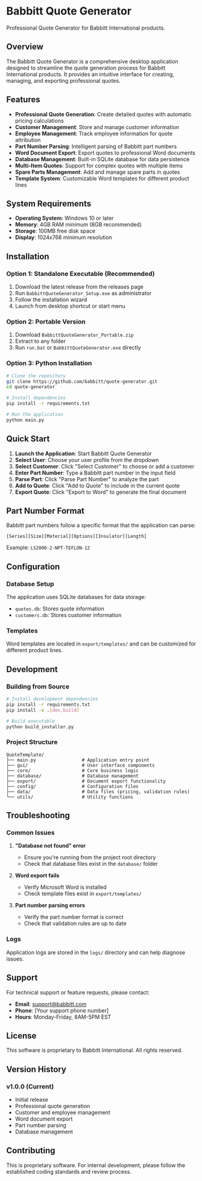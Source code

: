 # Babbitt Quote Generator

Professional Quote Generator for Babbitt International products.

## Overview

The Babbitt Quote Generator is a comprehensive desktop application designed to streamline the quote generation process for Babbitt International products. It provides an intuitive interface for creating, managing, and exporting professional quotes.

## Features

- **Professional Quote Generation**: Create detailed quotes with automatic pricing calculations
- **Customer Management**: Store and manage customer information
- **Employee Management**: Track employee information for quote attribution
- **Part Number Parsing**: Intelligent parsing of Babbitt part numbers
- **Word Document Export**: Export quotes to professional Word documents
- **Database Management**: Built-in SQLite database for data persistence
- **Multi-Item Quotes**: Support for complex quotes with multiple items
- **Spare Parts Management**: Add and manage spare parts in quotes
- **Template System**: Customizable Word templates for different product lines

## System Requirements

- **Operating System**: Windows 10 or later
- **Memory**: 4GB RAM minimum (8GB recommended)
- **Storage**: 100MB free disk space
- **Display**: 1024x768 minimum resolution

## Installation

### Option 1: Standalone Executable (Recommended)

1. Download the latest release from the releases page
2. Run `BabbittQuoteGenerator_Setup.exe` as administrator
3. Follow the installation wizard
4. Launch from desktop shortcut or start menu

### Option 2: Portable Version

1. Download `BabbittQuoteGenerator_Portable.zip`
2. Extract to any folder
3. Run `run.bat` or `BabbittQuoteGenerator.exe` directly

### Option 3: Python Installation

```bash
# Clone the repository
git clone https://github.com/babbitt/quote-generator.git
cd quote-generator

# Install dependencies
pip install -r requirements.txt

# Run the application
python main.py
```

## Quick Start

1. **Launch the Application**: Start Babbitt Quote Generator
2. **Select User**: Choose your user profile from the dropdown
3. **Select Customer**: Click "Select Customer" to choose or add a customer
4. **Enter Part Number**: Type a Babbitt part number in the input field
5. **Parse Part**: Click "Parse Part Number" to analyze the part
6. **Add to Quote**: Click "Add to Quote" to include in the current quote
7. **Export Quote**: Click "Export to Word" to generate the final document

## Part Number Format

Babbitt part numbers follow a specific format that the application can parse:

```
[Series][Size][Material][Options][Insulator][Length]
```

Example: `LS2000-2-NPT-TEFLON-12`

## Configuration

### Database Setup

The application uses SQLite databases for data storage:

- `quotes.db`: Stores quote information
- `customers.db`: Stores customer information

### Templates

Word templates are located in `export/templates/` and can be customized for different product lines.

## Development

### Building from Source

```bash
# Install development dependencies
pip install -r requirements.txt
pip install -e .[dev,build]

# Build executable
python build_installer.py
```

### Project Structure

```
QuoteTemplate/
├── main.py                 # Application entry point
├── gui/                    # User interface components
├── core/                   # Core business logic
├── database/               # Database management
├── export/                 # Document export functionality
├── config/                 # Configuration files
├── data/                   # Data files (pricing, validation rules)
└── utils/                  # Utility functions
```

## Troubleshooting

### Common Issues

1. **"Database not found" error**
   - Ensure you're running from the project root directory
   - Check that database files exist in the `database/` folder

2. **Word export fails**
   - Verify Microsoft Word is installed
   - Check template files exist in `export/templates/`

3. **Part number parsing errors**
   - Verify the part number format is correct
   - Check that validation rules are up to date

### Logs

Application logs are stored in the `logs/` directory and can help diagnose issues.

## Support

For technical support or feature requests, please contact:

- **Email**: support@babbitt.com
- **Phone**: [Your support phone number]
- **Hours**: Monday-Friday, 8AM-5PM EST

## License

This software is proprietary to Babbitt International. All rights reserved.

## Version History

### v1.0.0 (Current)
- Initial release
- Professional quote generation
- Customer and employee management
- Word document export
- Part number parsing
- Database management

## Contributing

This is proprietary software. For internal development, please follow the established coding standards and review process. 